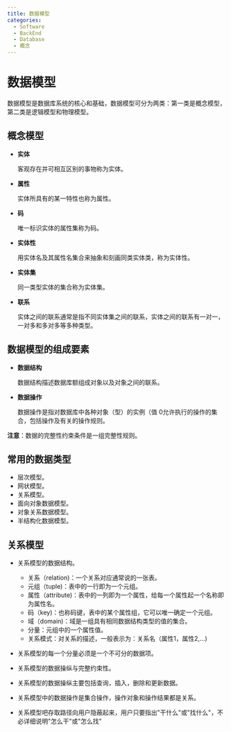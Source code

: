 ```yaml
---
title: 数据模型
categories:
  - Software
  - BackEnd
  - Database
  - 概念
---
```

#  数据模型

数据模型是数据库系统的核心和基础，数据模型可分为两类：第一类是概念模型，第二类是逻辑模型和物理模型。

## 概念模型

- **实体**

    客观存在并可相互区别的事物称为实体。

- **属性**

    实体所具有的某一特性也称为属性。

- **码**

    唯一标识实体的属性集称为码。

- **实体性**

    用实体名及其属性名集合来抽象和刻画同类实体类，称为实体性。

- **实体集**

    同一类型实体的集合称为实体集。

- **联系**

    实体之间的联系通常是指不同实体集之间的联系，实体之间的联系有一对一，一对多和多对多等多种类型。

## 数据模型的组成要素

- **数据结构**

    数据结构描述数据库额组成对象以及对象之间的联系。

- **数据操作**

    数据操作是指对数据库中各种对象（型）的实例（值 0允许执行的操作的集合，包括操作及有关的操作规则。

**注意**：数据的完整性约束条件是一组完整性规则。

## 常用的数据类型

- 层次模型。
- 网状模型。
- 关系模型。
- 面向对象数据模型。
- 对象关系数据模型。
- 半结构化数据模型。

##  关系模型

- 关系模型的数据结构。
    - 关系（relation)：一个关系对应通常说的一张表。
    - 元组（tuple)：表中的一行即为一个元组。
    - 属性（attribute)：表中的一列即为一个属性，给每一个属性起一个名称即为属性名。
    - 码（key)：也称码键，表中的某个属性组，它可以唯一确定一个元组。
    - 域（domain)：域是一组具有相同数据结构类型的值的集合。
    - 分量：元组中的一个属性值。
    - 关系模式：对关系的描述，一般表示为：关系名（属性1，属性2,...)

- 关系模型的每一个分量必须是一个不可分的数据项。
- 关系模型的数据操纵与完整约束性。
- 关系模型的数据操纵主要包括查询，插入，删除和更新数据。
- 关系模型中的数据操作是集合操作，操作对象和操作结果都是关系。
- 关系模型吧存取路径向用户隐蔽起来，用户只要指出"干什么"或"找什么"，不必详细说明"怎么干"或"怎么找"